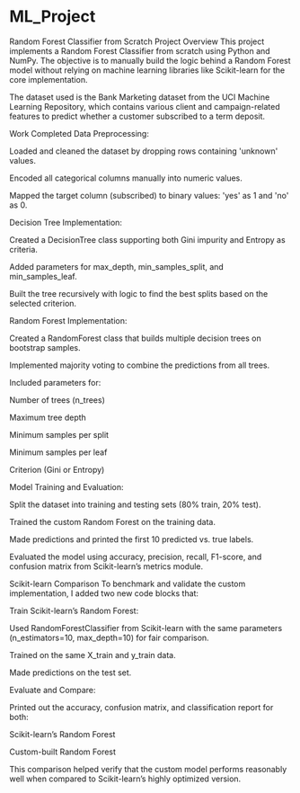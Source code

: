 # ML_Project

Random Forest Classifier from Scratch
Project Overview
This project implements a Random Forest Classifier from scratch using Python and NumPy. The objective is to manually build the logic behind a Random Forest model without relying on machine learning libraries like Scikit-learn for the core implementation.

The dataset used is the Bank Marketing dataset from the UCI Machine Learning Repository, which contains various client and campaign-related features to predict whether a customer subscribed to a term deposit.

Work Completed
Data Preprocessing:

Loaded and cleaned the dataset by dropping rows containing 'unknown' values.

Encoded all categorical columns manually into numeric values.

Mapped the target column (subscribed) to binary values: 'yes' as 1 and 'no' as 0.

Decision Tree Implementation:

Created a DecisionTree class supporting both Gini impurity and Entropy as criteria.

Added parameters for max_depth, min_samples_split, and min_samples_leaf.

Built the tree recursively with logic to find the best splits based on the selected criterion.

Random Forest Implementation:

Created a RandomForest class that builds multiple decision trees on bootstrap samples.

Implemented majority voting to combine the predictions from all trees.

Included parameters for:

Number of trees (n_trees)

Maximum tree depth

Minimum samples per split

Minimum samples per leaf

Criterion (Gini or Entropy)

Model Training and Evaluation:

Split the dataset into training and testing sets (80% train, 20% test).

Trained the custom Random Forest on the training data.

Made predictions and printed the first 10 predicted vs. true labels.

Evaluated the model using accuracy, precision, recall, F1-score, and confusion matrix from Scikit-learn’s metrics module.

Scikit-learn Comparison
To benchmark and validate the custom implementation, I added two new code blocks that:

Train Scikit-learn’s Random Forest:

Used RandomForestClassifier from Scikit-learn with the same parameters (n_estimators=10, max_depth=10) for fair comparison.

Trained on the same X_train and y_train data.

Made predictions on the test set.

Evaluate and Compare:

Printed out the accuracy, confusion matrix, and classification report for both:

Scikit-learn’s Random Forest

Custom-built Random Forest

This comparison helped verify that the custom model performs reasonably well when compared to Scikit-learn’s highly optimized version.
